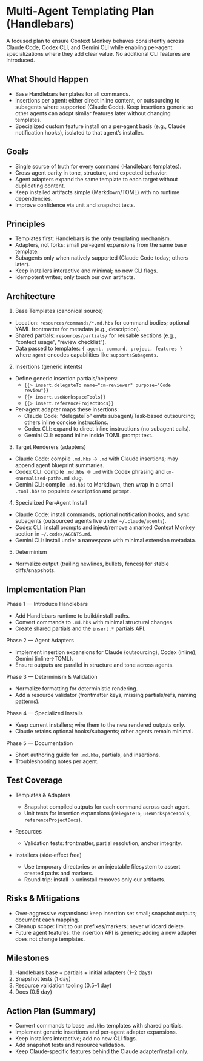 # Multi‑Agent Templating Plan (Handlebars)

A focused plan to ensure Context Monkey behaves consistently across Claude Code, Codex CLI, and Gemini CLI while enabling per‑agent specializations where they add clear value. No additional CLI features are introduced.

## What Should Happen

- Base Handlebars templates for all commands.
- Insertions per agent: either direct inline content, or outsourcing to subagents where supported (Claude Code). Keep insertions generic so other agents can adopt similar features later without changing templates.
- Specialized custom feature install on a per‑agent basis (e.g., Claude notification hooks), isolated to that agent’s installer.

## Goals

- Single source of truth for every command (Handlebars templates).
- Cross‑agent parity in tone, structure, and expected behavior.
- Agent adapters expand the same template to each target without duplicating content.
- Keep installed artifacts simple (Markdown/TOML) with no runtime dependencies.
- Improve confidence via unit and snapshot tests.

## Principles

- Templates first: Handlebars is the only templating mechanism.
- Adapters, not forks: small per‑agent expansions from the same base template.
- Subagents only when natively supported (Claude Code today; others later).
- Keep installers interactive and minimal; no new CLI flags.
- Idempotent writes; only touch our own artifacts.

## Architecture

1. Base Templates (canonical source)

- Location: `resources/commands/*.md.hbs` for command bodies; optional YAML frontmatter for metadata (e.g., description).
- Shared partials: `resources/partials/` for reusable sections (e.g., “context usage”, “review checklist”).
- Data passed to templates: `{ agent, command, project, features }` where `agent` encodes capabilities like `supportsSubagents`.

2. Insertions (generic intents)

- Define generic insertion partials/helpers:
  - `{{> insert.delegateTo name="cm-reviewer" purpose="Code review"}}`
  - `{{> insert.useWorkspaceTools}}`
  - `{{> insert.referenceProjectDocs}}`
- Per‑agent adapter maps these insertions:
  - Claude Code: “delegateTo” emits subagent/Task‑based outsourcing; others inline concise instructions.
  - Codex CLI: expand to direct inline instructions (no subagent calls).
  - Gemini CLI: expand inline inside TOML prompt text.

3. Target Renderers (adapters)

- Claude Code: compile `.md.hbs` → `.md` with Claude insertions; may append agent blueprint summaries.
- Codex CLI: compile `.md.hbs` → `.md` with Codex phrasing and `cm-<normalized-path>.md` slug.
- Gemini CLI: compile `.md.hbs` to Markdown, then wrap in a small `.toml.hbs` to populate `description` and `prompt`.

4. Specialized Per‑Agent Install

- Claude Code: install commands, optional notification hooks, and sync subagents (outsourced agents live under `~/.claude/agents`).
- Codex CLI: install prompts and inject/remove a marked Context Monkey section in `~/.codex/AGENTS.md`.
- Gemini CLI: install under a namespace with minimal extension metadata.

5. Determinism

- Normalize output (trailing newlines, bullets, fences) for stable diffs/snapshots.

## Implementation Plan

Phase 1 — Introduce Handlebars

- Add Handlebars runtime to build/install paths.
- Convert commands to `.md.hbs` with minimal structural changes.
- Create shared partials and the `insert.*` partials API.

Phase 2 — Agent Adapters

- Implement insertion expansions for Claude (outsourcing), Codex (inline), Gemini (inline→TOML).
- Ensure outputs are parallel in structure and tone across agents.

Phase 3 — Determinism & Validation

- Normalize formatting for deterministic rendering.
- Add a resource validator (frontmatter keys, missing partials/refs, naming patterns).

Phase 4 — Specialized Installs

- Keep current installers; wire them to the new rendered outputs only.
- Claude retains optional hooks/subagents; other agents remain minimal.

Phase 5 — Documentation

- Short authoring guide for `.md.hbs`, partials, and insertions.
- Troubleshooting notes per agent.

## Test Coverage

- Templates & Adapters
  - Snapshot compiled outputs for each command across each agent.
  - Unit tests for insertion expansions (`delegateTo`, `useWorkspaceTools`, `referenceProjectDocs`).

- Resources
  - Validation tests: frontmatter, partial resolution, anchor integrity.

- Installers (side‑effect free)
  - Use temporary directories or an injectable filesystem to assert created paths and markers.
  - Round‑trip: install → uninstall removes only our artifacts.

## Risks & Mitigations

- Over‑aggressive expansions: keep insertion set small; snapshot outputs; document each mapping.
- Cleanup scope: limit to our prefixes/markers; never wildcard delete.
- Future agent features: the insertion API is generic; adding a new adapter does not change templates.

## Milestones

1. Handlebars base + partials + initial adapters (1–2 days)
2. Snapshot tests (1 day)
3. Resource validation tooling (0.5–1 day)
4. Docs (0.5 day)

## Action Plan (Summary)

- Convert commands to base `.md.hbs` templates with shared partials.
- Implement generic insertions and per‑agent adapter expansions.
- Keep installers interactive; add no new CLI flags.
- Add snapshot tests and resource validation.
- Keep Claude‑specific features behind the Claude adapter/install only.
